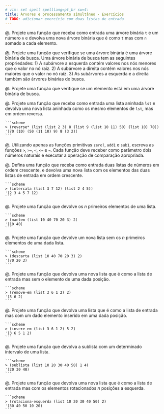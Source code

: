 ```yaml
---
# vim: set spell spelllang=pt_br sw=4:
title: Árvores e processamento simultâneo - Exercícios
# TODO: adicionar exercício com duas listas de entrada
---
```


<!-- Árvores -->

@. Projete uma função que receba como entrada uma árvore binária `t` e um número `n` e devolva uma nova árvore binária que é como `t` mas com `n` somado a cada elemento.

@. Projete uma função que verifique se uma árvore binária é uma árvore binária de busca. Uma árvore binária de busca tem as seguintes propriedades: 1) A subárvore a esquerda contém valores nos nós menores que o valor no nó raiz. 2) A subárvore a direita contém valores nos nós maiores que o valor no nó raiz. 3) As subárvores a esquerda e a direita também são árvores binárias de busca.

@. Projete uma função que verifique se um elemento está em uma árvore binária de busca.

@. Projete uma função que receba como entrada uma lista aninhada `lst` e devolva uma nova lista aninhada como os mesmo elementos de `lst`, mas em ordem reversa.

    ```scheme
    > (reverse* (list (list 2 3) 8 (list 9 (list 10 11) 50) (list 10) 70))
    '(70 (10) (50 (11 10) 9) 8 (3 2))
    ```


<!-- Processamento simultâneo -->

@. Utilizando apenas as funções primitivas `zero?`, `add1` e `sub1`, escreva as funções `>`, `>=`, `<`, `<=` e `=`. Cada função deve receber como parâmetro dois números naturais e executar a operação de comparação apropriada.

@. Defina uma função que receba como entrada duas listas de números em ordem crescente, e devolva uma nova lista com os elementos das duas listas de entrada em ordem crescente.

    ```scheme
    > (intercala (list 3 7 12) (list 2 4 5))
    '(2 3 4 5 7 12)
    ```

@. Projete uma função que devolve os $n$ primeiros elementos de uma lista.

    ```scheme
    > (mantem (list 10 40 70 20 3) 2)
    '(10 40)
    ```

@. Projete uma função que devolve um nova lista sem os $n$ primeiros elementos de uma dada lista.

    ```scheme
    > (descarta (list 10 40 70 20 3) 2)
    '(70 20 3)
    ```

@. Projete uma função que devolva uma nova lista que é como a lista de entrada mas sem o elemento de uma dada posição.

    ```scheme
    > (remove-em (list 3 6 1 2) 2)
    '(3 6 2)
    ```

@. Projete uma função que devolva uma lista que é como a lista de entrada mas com um dado elemento inserido em uma dada posição.

    ```scheme
    > (insere-em (list 3 6 1 2) 5 2)
    '(3 6 5 1 2)
    ```

@. Projete uma função que devolva a sublista com um determinado intervalo de uma lista.

    ```scheme
    > (sublista (list 10 20 30 40 50) 1 4)
    '(20 30 40)
    ```

@. Projete uma função que devolva uma nova lista que é como a lista  de entrada mas com os elementos rotacionados $n$ posições a esquerda.

    ```scheme
    > (rotaciona-esquerda (list 10 20 30 40 50) 2)
    '(30 40 50 10 20)
    ```

